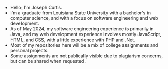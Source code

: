 - Hello, I'm Joseph Curtis.
- I'm a graduate from Louisiana State University with a bachelor's in computer science, and with a focus on software engineering and web development.
- As of May 2024, my software engineering experience is primarily in Java, and my web development experience involves mostly JavaScript, HTML, and CSS, with a little experience with PHP and .Net.
- Most of my repositories here will be a mix of college assignments and personal projects.
-   Some assignments are not publically visible due to plagiarism concerns, but can be shared when requested. 

<!---
jcurtis182/jcurtis182 is a ✨ special ✨ repository because its `README.md` (this file) appears on your GitHub profile.
You can click the Preview link to take a look at your changes.
--->
